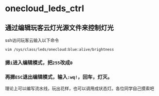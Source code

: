# onecloud_leds_ctrl
## 通过编辑玩客云灯光源文件来控制灯光

ssh访问玩客云输入以下命令
```shell
vim /sys/class/leds/onecloud:blue:alive/brightness
```
### 摁`i`进入编辑模式，把`255`改成`0`
### 再摁`ESC`退出编辑模式，输入`:wq!`，回车，灯灭。

理论上可以编写流水线，玩出花样，也可以调用成状态灯。各位同学自己摸索吧
